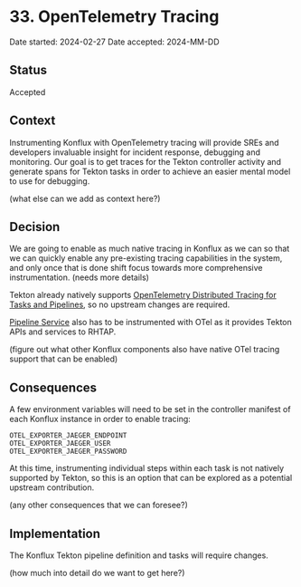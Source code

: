 # 33. OpenTelemetry Tracing

Date started: 2024-02-27
Date accepted: 2024-MM-DD

## Status

Accepted

## Context

Instrumenting Konflux with OpenTelemetry tracing will provide SREs and developers invaluable insight for incident response, debugging and monitoring. Our goal is to get traces for the Tekton controller activity and generate spans for Tekton tasks in order to achieve an easier mental model to use for debugging.

(what else can we add as context here?)

## Decision

We are going to enable as much native tracing in Konflux as we can so that we can quickly enable any pre-existing tracing capabilities in the system, and only once that is done shift focus towards more comprehensive instrumentation. (needs more details)

Tekton already natively supports [OpenTelemetry Distributed Tracing for Tasks and Pipelines](https://github.com/tektoncd/community/blob/main/teps/0124-distributed-tracing-for-tasks-and-pipelines.md), so no upstream changes are required.

[Pipeline Service](https://github.com/redhat-appstudio/architecture/blob/main/architecture/pipeline-service.md) also has to be instrumented with OTel as it provides Tekton APIs and services to RHTAP.

(figure out what other Konflux components also have native OTel tracing support that can be enabled)

## Consequences

A few environment variables will need to be set in the controller manifest of each Konflux instance in order to enable tracing:

```
OTEL_EXPORTER_JAEGER_ENDPOINT
OTEL_EXPORTER_JAEGER_USER
OTEL_EXPORTER_JAEGER_PASSWORD
```

At this time, instrumenting individual steps within each task is not natively supported by Tekton, so this is an option that can be explored as a potential upstream contribution.

(any other consequences that we can foresee?)

## Implementation

The Konflux Tekton pipeline definition and tasks will require changes.

(how much into detail do we want to get here?)
